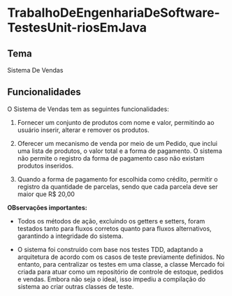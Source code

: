 # TrabalhoDeEngenhariaDeSoftware-TestesUnit-riosEmJava

## Tema

Sistema De Vendas

## Funcionalidades

O Sistema de Vendas tem as seguintes funcionalidades:

1. Fornecer um conjunto de produtos com nome e valor, permitindo ao usuário inserir, alterar e remover os produtos.

2. Oferecer um mecanismo de venda por meio de um Pedido, que inclui uma lista de produtos, o valor total e a forma de pagamento. O sistema não permite o registro da forma de pagamento caso não existam produtos inseridos.

3. Quando a forma de pagamento for escolhida como crédito, permitir o registro da quantidade de parcelas, sendo que cada parcela deve ser maior que R$ 20,00

**OBservações importantes:**
- Todos os métodos de ação, excluindo os getters e setters, foram testados tanto para fluxos corretos quanto para fluxos alternativos, garantindo a integridade do sistema.

- O sistema foi construído com base nos testes TDD, adaptando a arquitetura de acordo com os casos de teste previamente definidos. No entanto, para centralizar os testes em uma classe, a classe Mercado foi criada para atuar como um repositório de controle de estoque, pedidos e vendas. Embora não seja o ideal, isso impediu a compilação do sistema ao criar outras classes de teste.

